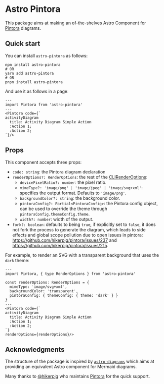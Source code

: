 # Astro Pintora
This package aims at making an of-the-shelves Astro Component for [Pintora](https://pintorajs.vercel.app/) diagrams.

## Quick start
You can install `astro-pintora` as follows:

```shell
npm install astro-pintora
# OR
yarn add astro-pintora
# OR
pnpn install astro-pintora
```

And use it as follows in a page:
```astro
--- 
import Pintora from 'astro-pintora'
--- 
<Pintora code={`
activityDiagram
  title: Activity Diagram Simple Action
  :Action 1;
  :Action 2;
`}/>
```

## Props
This component accepts three props:
- `code: string`: the Pintora diagram declaration
- `renderOptions?: RenderOptions`: the rest of the [CLIRenderOptions](https://pintorajs.vercel.app/docs/advanced/api-usage/#renderoptions):
  - `devicePixelRatio?: number`: the pixel ratio.
  - `mimeType?: 'image/png' | 'image/jpeg' | 'image/svg+xml'`: specifies the output format. Defaults to `'image/png'`.
  - `backgroundColor?: string`: the background color.
  - `pintoraConfig?: Partial<PintoraConfig>`: the Pintora config object, can be used to override the theme through `pintoraConfig.themeConfig.theme`.
  - `width?: number`: width of the output.
- `fork?: boolean`: defaults to being `true`, if explicitly set to `false`, it does not fork the process to generate the diagram, which leads to side effects and global scope pollution due to open issues in pintora: https://github.com/hikerpig/pintora/issues/237 and https://github.com/hikerpig/pintora/issues/215.

For example, to render an SVG with a transparent background that uses the `dark` theme:

```astro
--- 
import Pintora, { type RenderOptions } from 'astro-pintora'

const renderOptions: RenderOptions = {
  mimeType: 'image/svg+xml',
  backgroundColor: 'transparent',
  pintoraConfig: { themeConfig: { theme: 'dark' } }
}
--- 
<Pintora code={`
activityDiagram
  title: Activity Diagram Simple Action
  :Action 1;
  :Action 2;
`}
renderOptions={renderOptions}/>
```

## Acknowledgments
The structure of the package is inspired by [`astro-diagrams`](https://github.com/JulianCataldo/web-garden/tree/develop/components/Diagram) which aims at providing an equivalent Astro component for Mermaid diagrams.

Many thanks to [@hikerpig](https://github.com/hikerpig) who maintains [Pintora](https://github.com/hikerpig/pintora) for the quick support.
